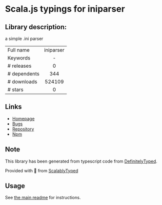 
# Scala.js typings for iniparser


## Library description:
a simple .ini parser

|                    |                 |
| ------------------ | :-------------: |
| Full name          | iniparser |
| Keywords           | - |
| # releases         | 0 |
| # dependents       | 344 |
| # downloads        | 524109 |
| # stars            | 0 |

## Links
- [Homepage](https://github.com/shockie/node-iniparser#readme)
- [Bugs](https://github.com/shockie/node-iniparser/issues)
- [Repository](https://github.com/shockie/node-iniparser)
- [Npm](https://www.npmjs.com/package/iniparser)
    


## Note
This library has been generated from typescript code from [DefinitelyTyped](https://definitelytyped.org).

Provided with :purple_heart: from [ScalablyTyped](https://github.com/oyvindberg/ScalablyTyped)

## Usage
See [the main readme](../../readme.md) for instructions.


